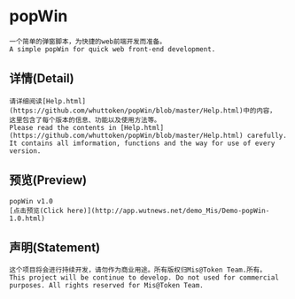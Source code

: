 ﻿popWin
=======
	一个简单的弹窗脚本，为快捷的web前端开发而准备。
	A simple popWin for quick web front-end development.

详情(Detail)
-----------
	请详细阅读[Help.html](https://github.com/whuttoken/popWin/blob/master/Help.html)中的内容，
	这里包含了每个版本的信息、功能以及使用方法等。
	Please read the contents in [Help.html](https://github.com/whuttoken/popWin/blob/master/Help.html) carefully.
	It contains all imformation, functions and the way for use of every version.

预览(Preview)
-----------
	popWin v1.0
	[点击预览(Click here)](http://app.wutnews.net/demo_Mis/Demo-popWin-1.0.html)

声明(Statement)
-----------
	这个项目将会进行持续开发，请勿作为商业用途。所有版权归Mis@Token Team.所有。
	This project will be continue to develop. Do not used for commercial purposes. All rights reserved for Mis@Token Team.